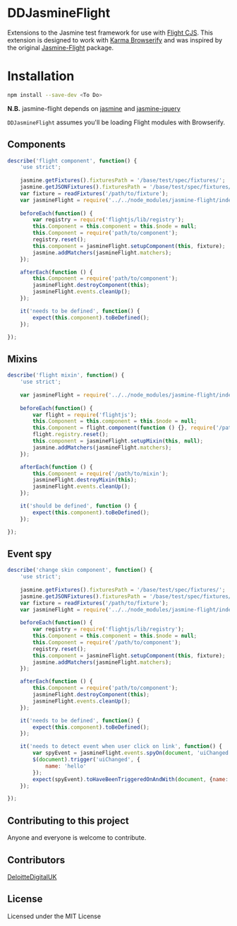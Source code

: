 # DDJasmineFlight

Extensions to the Jasmine test framework for use with [Flight CJS](https://github.com/DeloitteDigitalUK/DDFlight.git). This extension is designed to work with [Karma Browserify](https://github.com/Nikku/karma-browserify) and was inspired by the original [Jasmine-Flight](https://github.com/flightjs/jasmine-flight) package.

# Installation

```bash
npm install --save-dev <To Do>
```

**N.B.** jasmine-flight depends on
[jasmine](https://github.com/pivotal/jasmine) and
[jasmine-jquery](https://github.com/velesin/jasmine-jquery)

`DDJasmineFlight` assumes you'll be loading Flight modules with Browserify.

## Components

```javascript
describe('flight component', function() {
	'use strict';
	
	jasmine.getFixtures().fixturesPath = '/base/test/spec/fixtures/';
    jasmine.getJSONFixtures().fixturesPath = '/base/test/spec/fixtures/';
    var fixture = readFixtures('/path/to/fixture');
    var jasmineFlight = require('../../node_modules/jasmine-flight/index.js');
    
    beforeEach(function() {
    	var registry = require('flightjs/lib/registry');
    	this.Component = this.component = this.$node = null;
    	this.Component = require('path/to/component');
    	registry.reset();
    	this.component = jasmineFlight.setupComponent(this, fixture);
    	jasmine.addMatchers(jasmineFlight.matchers);
    });

    afterEach(function () {
    	this.Component = require('path/to/component');
    	jasmineFlight.destroyComponent(this);
    	jasmineFlight.events.cleanUp();
    });

    it('needs to be defined', function() {
        expect(this.component).toBeDefined();
    });

});
```

## Mixins

```javascript
describe('flight mixin', function() {
	'use strict';
	
    var jasmineFlight = require('../../node_modules/jasmine-flight/index.js');
    
    beforeEach(function() {
    	var flight = require('flightjs');
    	this.Component = this.component = this.$node = null;
    	this.Component = flight.component(function () {}, require('/path/to/mixin'));
    	flight.registry.reset();
    	this.component = jasmineFlight.setupMixin(this, null);
    	jasmine.addMatchers(jasmineFlight.matchers);
    });

    afterEach(function () {
    	this.Component = require('/path/to/mixin');
    	jasmineFlight.destroyMixin(this);
    	jasmineFlight.events.cleanUp();
    });

    it('should be defined', function () {
        expect(this.component).toBeDefined();
    });

});
```

## Event spy

```javascript
describe('change skin component', function() {
	'use strict';
	
	jasmine.getFixtures().fixturesPath = '/base/test/spec/fixtures/';
    jasmine.getJSONFixtures().fixturesPath = '/base/test/spec/fixtures/';
    var fixture = readFixtures('/path/to/fixture');
    var jasmineFlight = require('../../node_modules/jasmine-flight/index.js');
    
    beforeEach(function() {
    	var registry = require('flightjs/lib/registry');
    	this.Component = this.component = this.$node = null;
    	this.Component = require('/path/to/component');
    	registry.reset();
    	this.component = jasmineFlight.setupComponent(this, fixture);
    	jasmine.addMatchers(jasmineFlight.matchers);
    });

    afterEach(function () {
    	this.Component = require('path/to/component');
    	jasmineFlight.destroyComponent(this);
    	jasmineFlight.events.cleanUp();
    });

    it('needs to be defined', function() {
        expect(this.component).toBeDefined();
    });

    it('needs to detect event when user click on link', function() {
  		var spyEvent = jasmineFlight.events.spyOn(document, 'uiChanged');
    	$(document).trigger('uiChanged', {
	        name: 'hello'
	    });
    	expect(spyEvent).toHaveBeenTriggeredOnAndWith(document, {name: 'hello'});
    });

});
```

## Contributing to this project

Anyone and everyone is welcome to contribute. 

## Contributors
[DeloitteDigitalUK](https://github.com/DeloitteDigitalUK/)

## License

Licensed under the MIT License